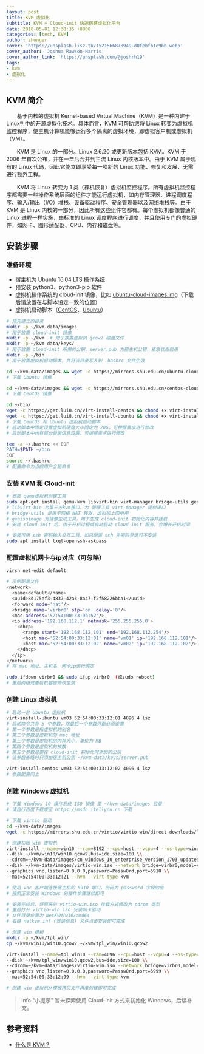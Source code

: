 ```yaml
---
layout: post
title: KVM 虚拟化
subtitle: KVM + Cloud-init 快速搭建虚拟化平台
date: 2018-05-01 12:38:35 +0800
categories: [tech, KVM]
author: zhonger
cover: 'https://unsplash.lisz.tk/1521566878949-d0febfb1e9bb.webp'
cover_author: 'Joshua Rawson-Harris'
cover_author_link: 'https://unsplash.com/@joshrh19'
tags: 
- kvm
- 虚拟化
---
```


## KVM 简介

&emsp;&emsp;基于内核的虚拟机 Kernel-based Virtual Machine（KVM）是一种内建于 Linux® 中的开源虚拟化技术。具体而言，KVM 可帮助您将 Linux 转变为虚拟机监控程序，使主机计算机能够运行多个隔离的虚拟环境，即虚拟客户机或虚拟机（VM）。

&emsp;&emsp;KVM 是 Linux 的一部分。Linux 2.6.20 或更新版本包括 KVM。KVM 于 2006 年首次公布，并在一年后合并到主流 Linux 内核版本中。由于 KVM 属于现有的 Linux 代码，因此它能立即享受每一项新的 Linux 功能、修复和发展，无需进行额外工程。

&emsp;&emsp;KVM 将 Linux 转变为 1 类（裸机恢复）虚拟机监控程序。所有虚拟机监控程序都需要一些操作系统层面的组件才能运行虚拟机，如内存管理器、进程调度程序、输入/输出（I/O）堆栈、设备驱动程序、安全管理器以及网络堆栈等。由于 KVM 是 Linux 内核的一部分，因此所有这些组件它都有。每个虚拟机都像普通的 Linux 进程一样实施，由标准的 Linux 调度程序进行调度，并且使用专门的虚拟硬件，如网卡、图形适配器、CPU、内存和磁盘等。

## 安装步骤

### 准备环境

- 宿主机为 Ubuntu 16.04 LTS 操作系统
- 预安装 python3、python3-pip 软件
- 虚拟机操作系统的 cloud-init 镜像，比如 [ubuntu-cloud-images.img](https://mirrors.tuna.tsinghua.edu.cn/ubuntu-cloud-images/bionic/current/bionic-server-cloudimg-amd64.img)（下载后请放置在与脚本设定一致的位置）
- 虚拟机启动脚本（[CentOS](https://get.lui8.cn/virt-install-centos)、[Ubuntu](https://get.lui8.cn/virt-install-ubuntu)）

```bash
# 预先建立的目录
mkdir -p ~/kvm-data/images  
# 用于放置 cloud-init 镜像
mkdir -p ~/kvm  # 用于放置虚拟机 qcow2 磁盘文件
mkdir -p ~/kvm-data/keys/ 
# 用于放置 cloud-init 所需的公钥，server.pub 为宿主机公钥，紧急状态启用
mkdir -p ~/bin  
# 用于放置虚拟机启动脚本，并将该目录写入到 .bashrc 文件生效

cd ~/kvm-data/images && wget -c https://mirrors.shu.edu.cn/ubuntu-cloud-images/xenial/current/xenial-server-cloudimg-amd64-disk1.img
# 下载 Ubuntu 镜像

cd ~/kvm-data/images && wget -c https://mirrors.shu.edu.cn/centos-cloud/centos/7/images/CentOS-7-x86_64-GenericCloud.qcow2
# 下载 CentOS 镜像

cd ~/bin/ 
wget -c https://get.lui8.cn/virt-install-centos && chmod +x virt-install-centos
wget -c https://get.lui8.cn/virt-install-ubuntu && chmod +x virt-install-ubuntu
# 下载 CentOS 和 Ubuntu 虚拟机启动脚本
# 启动脚本中固定设置虚拟机硬盘大小固定为 20G，可根据需求进行修改
# 启动脚本中也有部分登录信息设置，可根据需求进行修改

tee -a ~/.bashrc << EOF
PATH=$PATH:~/bin
EOF
source ~/.bashrc
# 配置命令为当前用户全局命令
```

### 安装 KVM 和 Cloud-init

```bash
# 安装 qemu虚拟机创建工具
sudo apt-get install qemu-kvm libvirt-bin virt-manager bridge-utils genisoimage cloud-init
# libvirt-bin 为第三方kvm接口，为 管理工具 virt-manager 提供接口
# bridge-utils 是用于网络 NAT 转发，虚拟机上网所用
# genisoimage 为镜像生成工具，用于生成 cloud-init 初始化内容并挂载
# 安装 cloud-init 后，由于开机过程或自动启动 cloud-init 服务，会增长开机时间

# 安装可用 ssh 密码输入交互工具，如已配置 ssh 免密码登录可不安装
sudo apt install lxqt-openssh-askpass
```

### 配置虚拟机网卡与ip对应（可忽略）

```bash
virsh net-edit default

# 示例配置文件
<network>
  <name>default</name>
  <uuid>8d175ef3-4837-42a3-8a47-f2f58226bba1</uuid>
  <forward mode='nat'/>
  <bridge name='virbr0' stp='on' delay='0'/>
  <mac address='52:54:00:33:9b:52'/>
  <ip address='192.168.112.1' netmask='255.255.255.0'>
    <dhcp>
      <range start='192.168.112.101' end='192.168.112.254'/>
      <host mac='52:54:00:33:12:01' name='vm01' ip='192.168.112.101'/>
      <host mac='52:54:00:33:12:02' name='vm02' ip='192.168.112.102'/>
    </dhcp>
  </ip>
</network>
# 将 mac 地址、主机名、网卡ip进行绑定

sudo ifdown virbr0 && sudo ifup virbr0  (或sudo reboot)
# 重启网络或重启机器使修改生效
```

### 创建 Linux 虚拟机

```bash
# 启动一台 Ubuntu 虚拟机
virt-install-ubuntu vm03 52:54:00:33:12:01 4096 4 lsz
# 启动命令共有 5 个参数，除最后一个参数外都必须设置
# 第一个参数是指虚拟机的别名
# 第二个参数是虚拟机的 mac 地址
# 第三个参数是虚拟机的内存大小，单位为 MB
# 第四个参数是虚拟机的核数
# 第五个参数是要在 cloud-init 初始化时添加的公钥
# 该参数省略时只添加宿主机公钥 ~/kvm-data/keys/server.pub

virt-install-centos vm03 52:54:00:33:12:02 4096 4 lsz
# 参数配置同上
```

### 创建 Windows 虚拟机

```bash
# 下载 Windows 10 操作系统 ISO 镜像 至 ~/kvm-data/images 目录
# 请自行百度下载或至 https://msdn.itellyou.cn 下载

# 下载 virtio 驱动
cd ~/kvm-data/images
wget -c https://mirrors.shu.edu.cn/virtio/virtio-win/direct-downloads/latest-virtio/virtio-win.iso

# 创建初始 win 虚拟机
virt-install --name=win10 --ram=8192 --cpu=host --vcpu=4 --os-type=windows \\
--disk ~/kvm/win10/win10.qcow2,bus=ide,size=100 \\
--cdrom=~/kvm-data/images/cn_windows_10_enterprise_version_1703_updated_march_2017_x64_dvd_10194191.iso \\
--disk ~/kvm-data/images/virtio-win.iso --network bridge=virbr0,model=virtio \\
--graphics vnc,listen=0.0.0.0,password=Passw0rd,port=5910 \\
--mac=52:54:00:33:12:21 --hvm --virt-type kvm

# 使用 vnc 客户端连接宿主机的 5910 端口，密码为 password 字段的值
# 按照正常安装 Windows 的操作步骤继续即可

# 安装完成后，将原来的 virtio-win.iso 挂载方式修改为 cdrom 类型
# 重启打开 virtio-win.iso 安装网卡驱动
# 文件目录位置为 NetKVM/w10/amd64
# 右键 netkvm.inf (安装信息) 文件点击安装即可完成

# 创建 win 模板
mkdir -p ~/kvm/tpl_win/
cp ~/kvm/win10/win10.qcow2 ~/kvm/tpl_win/win10.qcow2

virt-install --name=tpl_win10 --ram=4096 --cpu=host --vcpu=4 --os-type=windows \\
--disk ~/kvm/tpl_win/win10.qcow2,bus=ide,size=100 \\
--cdrom=~/kvm-data/images/virtio-win.iso --network bridge=virbr0,model=virtio \\
--graphics vnc,listen=0.0.0.0,password=Passw0rd,port=5999 \\
--mac=52:54:00:33:12:99 --hvm --virt-type kvm

# 创建 win 虚拟机从模板拷贝文件再度创建即可完成
```

> info "小提示"
> 暂未探索使用 Cloud-init 方式来初始化 Windows，后续补充。

## 参考资料

- [什么是 KVM？](https://www.redhat.com/zh/topics/virtualization/what-is-KVM)
